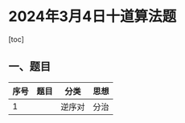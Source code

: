 # 2024年3月4日十道算法题

[toc]

## 一、题目

| 序号 | 题目 | 分类   | 思想 |
| ---- | ---- | ------ | ---- |
| 1    |      | 逆序对 | 分治 |

